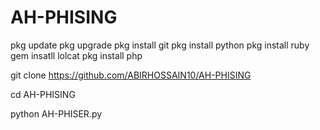 # AH-PHISING 
pkg update 
pkg upgrade 
pkg install git 
pkg install python 
pkg install ruby 
gem insatll lolcat
pkg install php

git clone https://github.com/ABIRHOSSAIN10/AH-PHISING

cd AH-PHISING

python AH-PHISER.py
